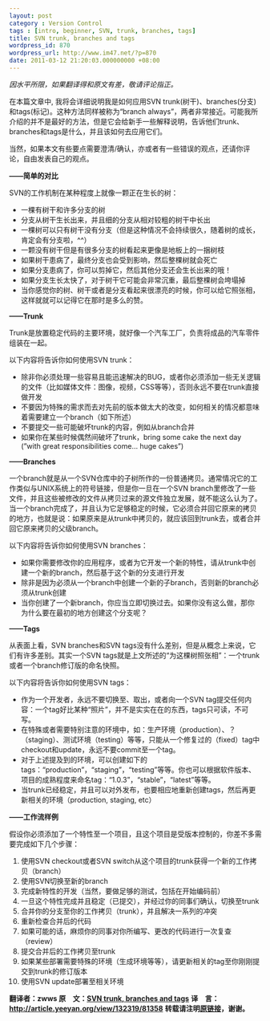 ```yaml
---
layout: post
category : Version Control
tags : [intro, beginner, SVN, trunk, branches, tags]
title: SVN trunk, branches and tags
wordpress_id: 870
wordpress_url: http://www.im47.net/?p=870
date: 2011-03-12 21:20:03.000000000 +08:00
---
```

<em>因水平所限，如果翻译得和原文有差，敬请评论指正。</em>

在本篇文章中, 我将会详细说明我是如何应用SVN trunk(树干)、branches(分支)和tags(标记)。这种方法同样被称为“branch always”，两者非常接近。可能我所介绍的并不是最好的方法，但是它会给新手一些解释说明，告诉他们trunk、branches和tags是什么，并且该如何去应用它们。

当然，如果本文有些要点需要澄清/确认，亦或者有一些错误的观点，还请你评论，自由发表自己的观点。

<strong>——简单的对比</strong>

SVN的工作机制在某种程度上就像一颗正在生长的树：
<ul>
	<li>一棵有树干和许多分支的树</li>
	<li>分支从树干生长出来，并且细的分支从相对较粗的树干中长出</li>
	<li>一棵树可以只有树干没有分支（但是这种情况不会持续很久，随着树的成长，肯定会有分支啦，^^）</li>
	<li>一颗没有树干但是有很多分支的树看起来更像是地板上的一捆树枝</li>
	<li>如果树干患病了，最终分支也会受到影响，然后整棵树就会死亡</li>
	<li>如果分支患病了，你可以剪掉它，然后其他分支还会生长出来的哦！</li>
	<li>如果分支生长太快了，对于树干它可能会非常沉重，最后整棵树会垮塌掉</li>
	<li>当你感觉你的树、树干或者是分支看起来很漂亮的时候，你可以给它照张相，这样就就可以记得它在那时是多么的赞。</li>
</ul>
<strong>——Trunk</strong>

Trunk是放置稳定代码的主要环境，就好像一个汽车工厂，负责将成品的汽车零件组装在一起。

以下内容将告诉你如何使用SVN trunk：
<ul>
	<li>
<div>除非你必须处理一些容易且能迅速解决的BUG，或者你必须添加一些无关逻辑的文件（比如媒体文件：图像，视频，CSS等等），否则永远不要在trunk直接做开发</div></li>
	<li>
<div>不要因为特殊的需求而去对先前的版本做太大的改变，如何相关的情况都意味着需要建立一个branch（如下所述）</div></li>
	<li>
<div>不要提交一些可能破坏trunk的内容，例如从branch合并</div></li>
	<li>
<div>如果你在某些时候偶然间破坏了trunk，bring some cake the next day (”with great responsibilities come… huge cakes”)</div></li>
</ul>
<strong>——Branches</strong>

一个branch就是从一个SVN仓库中的子树所作的一份普通拷贝。通常情况它的工作类似与UNIX系统上的符号链接，但是你一旦在一个SVN branch里修改了一些文件，并且这些被修改的文件从拷贝过来的源文件独立发展，就不能这么认为了。当一个branch完成了，并且认为它足够稳定的时候，它必须合并回它原来的拷贝的地方，也就是说：如果原来是从trunk中拷贝的，就应该回到trunk去，或者合并回它原来拷贝的父级branch。

以下内容将告诉你如何使用SVN branches：
<ul>
	<li>
<div>如果你需要修改你的应用程序，或者为它开发一个新的特性，请从trunk中创建一个新的branch，然后基于这个新的分支进行开发</div></li>
	<li>
<div>除非是因为必须从一个branch中创建一个新的子branch，否则新的branch必须从trunk创建</div></li>
	<li>
<div>当你创建了一个新branch，你应当立即切换过去。如果你没有这么做，那你为什么要在最初的地方创建这个分支呢？</div></li>
</ul>
<strong>——Tags</strong>

从表面上看，SVN branches和SVN tags没有什么差别，但是从概念上来说，它们有许多差别。其实一个SVN tags就是上文所述的“为这棵树照张相”：一个trunk或者一个branch修订版的命名快照。

以下内容将告诉你如何使用SVN tags：
<ul>
	<li>
<div>作为一个开发者，永远不要切换至、取出，或者向一个SVN tag提交任何内容：一个tag好比某种“照片”，并不是实实在在的东西，tags只可读，不可写。</div></li>
	<li>
<div>在特殊或者需要特别注意的环境中，如：生产环境（production）、？（staging）、测试环境（testing）等等，只能从一个修复过的（fixed）tag中checkout和update，永远不要commit至一个tag。</div></li>
	<li>
<div>对于上述提及到的环境，可以创建如下的tags：“production”，“staging”，“testing”等等。你也可以根据软件版本、项目的成熟程度来命名tag：“1.0.3”，“stable”，“latest”等等。</div></li>
	<li>
<div>当trunk已经稳定，并且可以对外发布，也要相应地重新创建tags，然后再更新相关的环境（production, staging, etc）</div></li>
</ul>
<strong>——工作流样例</strong>

假设你必须添加了一个特性至一个项目，且这个项目是受版本控制的，你差不多需要完成如下几个步骤：
<ol>
	<li>
<div>使用SVN checkout或者SVN switch从这个项目的trunk获得一个新的工作拷贝（branch）</div></li>
	<li>
<div>使用SVN切换至新的branch</div></li>
	<li>
<div>完成新特性的开发（当然，要做足够的测试，包括在开始编码前）</div></li>
	<li>
<div>一旦这个特性完成并且稳定（已提交），并经过你的同事们确认，切换至trunk</div></li>
	<li>
<div>合并你的分支至你的工作拷贝（trunk），并且解决一系列的冲突</div></li>
	<li>
<div>重新检查合并后的代码</div></li>
	<li>
<div>如果可能的话，麻烦你的同事对你所编写、更改的代码进行一次复查（review）</div></li>
	<li>
<div>提交合并后的工作拷贝至trunk</div></li>
	<li>
<div>如果某些部署需要特殊的环境（生成环境等等），请更新相关的tag至你刚刚提交到trunk的修订版本</div></li>
	<li>
<div>使用SVN update部署至相关环境</div></li>
</ol>
<strong>翻译者：zwws
原　文：</strong><a href="http://www.jmfeurprier.com/blog/2010/02/08/svn-trunk-branches-and-tags/" target="_blank"><strong>SVN trunk, branches and tags</strong></a>
<strong>译　言：<a href="http://article.yeeyan.org/view/132319/81358">http://article.yeeyan.org/view/132319/81358</a></strong>
<strong>转载请注明<a href="http://www.zvv.cn/blog/show-111-1.html">原链接</a>，谢谢。</strong>
